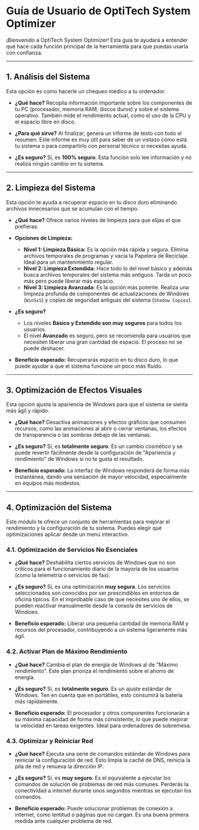 # Guía de Usuario de OptiTech System Optimizer

¡Bienvenido a OptiTech System Optimizer! Esta guía te ayudará a entender qué hace cada función principal de la herramienta para que puedas usarla con confianza.

---

## 1. Análisis del Sistema

Esta opción es como hacerle un chequeo médico a tu ordenador.

*   **¿Qué hace?**
    Recopila información importante sobre los componentes de tu PC (procesador, memoria RAM, discos duros) y sobre el sistema operativo. También mide el rendimiento actual, como el uso de la CPU y el espacio libre en disco.

*   **¿Para qué sirve?**
    Al finalizar, genera un informe de texto con todo el resumen. Este informe es muy útil para saber de un vistazo cómo está tu sistema o para compartirlo con personal técnico si necesitas ayuda.

*   **¿Es seguro?**
    Sí, es **100% seguro**. Esta función solo lee información y no realiza ningún cambio en tu sistema.

---

## 2. Limpieza del Sistema

Esta opción te ayuda a recuperar espacio en tu disco duro eliminando archivos innecesarios que se acumulan con el tiempo.

*   **¿Qué hace?**
    Ofrece varios niveles de limpieza para que elijas el que prefieras.

*   **Opciones de Limpieza:**
    *   **Nivel 1: Limpieza Básica:** Es la opción más rápida y segura. Elimina archivos temporales de programas y vacía la Papelera de Reciclaje. Ideal para un mantenimiento regular.
    *   **Nivel 2: Limpieza Extendida:** Hace todo lo del nivel básico y además busca archivos temporales del sistema más antiguos. Tarda un poco más pero puede liberar más espacio.
    *   **Nivel 3: Limpieza Avanzada:** Es la opción más potente. Realiza una limpieza profunda de componentes de actualizaciones de Windows (`WinSxS`) y copias de seguridad antiguas del sistema (`Shadow Copies`).

*   **¿Es seguro?**
    *   Los niveles **Básico y Extendido son muy seguros** para todos los usuarios.
    *   El nivel **Avanzado** es seguro, pero se recomienda para usuarios que necesiten liberar una gran cantidad de espacio. El proceso no se puede deshacer.

*   **Beneficio esperado:**
    Recuperarás espacio en tu disco duro, lo que puede ayudar a que el sistema funcione un poco más fluido.

---

## 3. Optimización de Efectos Visuales

Esta opción ajusta la apariencia de Windows para que el sistema se sienta más ágil y rápido.

*   **¿Qué hace?**
    Desactiva animaciones y efectos gráficos que consumen recursos, como las animaciones al abrir o cerrar ventanas, los efectos de transparencia o las sombras debajo de las ventanas.

*   **¿Es seguro?**
    Sí, es **totalmente seguro**. Es un cambio cosmético y se puede revertir fácilmente desde la configuración de "Apariencia y rendimiento" de Windows si no te gusta el resultado.

*   **Beneficio esperado:**
    La interfaz de Windows responderá de forma más instantánea, dando una sensación de mayor velocidad, especialmente en equipos más modestos.

---

## 4. Optimización del Sistema

Este módulo te ofrece un conjunto de herramientas para mejorar el rendimiento y la configuración de tu sistema. Puedes elegir qué optimizaciones aplicar desde un menú interactivo.

### 4.1. Optimización de Servicios No Esenciales

*   **¿Qué hace?**
    Deshabilita ciertos servicios de Windows que no son críticos para el funcionamiento diario de la mayoría de los usuarios (como la telemetría o servicios de fax). 

*   **¿Es seguro?**
    Sí, es una optimización **muy segura**. Los servicios seleccionados son conocidos por ser prescindibles en entornos de oficina típicos. En el improbable caso de que necesites uno de ellos, se pueden reactivar manualmente desde la consola de servicios de Windows.

*   **Beneficio esperado:**
    Liberar una pequeña cantidad de memoria RAM y recursos del procesador, contribuyendo a un sistema ligeramente más ágil.

### 4.2. Activar Plan de Máximo Rendimiento

*   **¿Qué hace?**
    Cambia el plan de energía de Windows al de "Máximo rendimiento". Este plan prioriza el rendimiento sobre el ahorro de energía.

*   **¿Es seguro?**
    Sí, es **totalmente seguro**. Es un ajuste estándar de Windows. Ten en cuenta que en portátiles, esto consumirá la batería más rápidamente.

*   **Beneficio esperado:**
    El procesador y otros componentes funcionarán a su máxima capacidad de forma más consistente, lo que puede mejorar la velocidad en tareas exigentes. Ideal para ordenadores de sobremesa.

### 4.3. Optimizar y Reiniciar Red

*   **¿Qué hace?**
    Ejecuta una serie de comandos estándar de Windows para reiniciar la configuración de red. Esto limpia la caché de DNS, reinicia la pila de red y renueva la dirección IP.

*   **¿Es seguro?**
    Sí, es **muy seguro**. Es el equivalente a ejecutar los comandos de solución de problemas de red más comunes. Perderás la conectividad a internet durante unos segundos mientras se ejecutan los comandos.

*   **Beneficio esperado:**
    Puede solucionar problemas de conexión a internet, como lentitud o páginas que no cargan. Es una buena primera medida ante cualquier problema de red.
